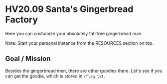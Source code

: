 # HV20.09 Santa's Gingerbread Factory

Here you can customize your absolutely fat-free gingerbread man.

Note: Start your personal instance from the RESOURCES section on top.

## Goal / Mission

Besides the gingerbread men, there are other goodies there. Let's see if you can get the goodie, which is stored in `/flag.txt`.
